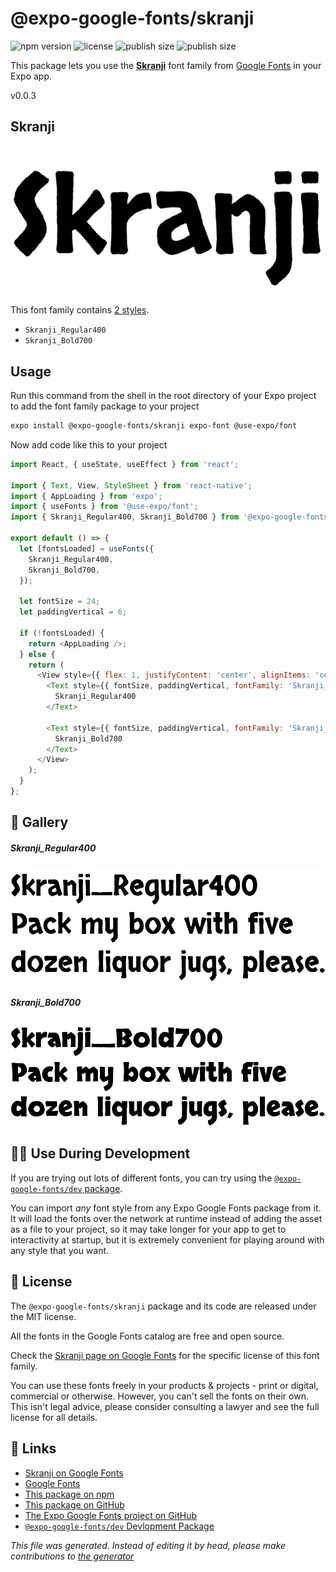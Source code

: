 # @expo-google-fonts/skranji

![npm version](https://flat.badgen.net/npm/v/@expo-google-fonts/skranji)
![license](https://flat.badgen.net/github/license/expo/google-fonts)
![publish size](https://flat.badgen.net/packagephobia/install/@expo-google-fonts/skranji)
![publish size](https://flat.badgen.net/packagephobia/publish/@expo-google-fonts/skranji)

This package lets you use the [**Skranji**](https://fonts.google.com/specimen/Skranji) font family from [Google Fonts](https://fonts.google.com/) in your Expo app.

v0.0.3

## Skranji

![Skranji](./font-family.png)

This font family contains [2 styles](#gallery).

- `Skranji_Regular400`
- `Skranji_Bold700`

## Usage

Run this command from the shell in the root directory of your Expo project to add the font family package to your project
```sh
expo install @expo-google-fonts/skranji expo-font @use-expo/font
```

Now add code like this to your project
```js
import React, { useState, useEffect } from 'react';

import { Text, View, StyleSheet } from 'react-native';
import { AppLoading } from 'expo';
import { useFonts } from '@use-expo/font';
import { Skranji_Regular400, Skranji_Bold700 } from '@expo-google-fonts/skranji';

export default () => {
  let [fontsLoaded] = useFonts({
    Skranji_Regular400,
    Skranji_Bold700,
  });

  let fontSize = 24;
  let paddingVertical = 6;

  if (!fontsLoaded) {
    return <AppLoading />;
  } else {
    return (
      <View style={{ flex: 1, justifyContent: 'center', alignItems: 'center' }}>
        <Text style={{ fontSize, paddingVertical, fontFamily: 'Skranji_Regular400' }}>
          Skranji_Regular400
        </Text>

        <Text style={{ fontSize, paddingVertical, fontFamily: 'Skranji_Bold700' }}>
          Skranji_Bold700
        </Text>
      </View>
    );
  }
};

```

## 🔡 Gallery

##### Skranji_Regular400
![Skranji_Regular400](./9ee2c9312ee6ae5db2fdf49b0a797da03bd5ae1df447d051b081612b3db1d2fd.ttf.png)

##### Skranji_Bold700
![Skranji_Bold700](./7dd8ded95fc8d9be6c80296a989eb3057929d548770081d17653c90dc11d8248.ttf.png)


## 👩‍💻 Use During Development

If you are trying out lots of different fonts, you can try using the [`@expo-google-fonts/dev` package](https://github.com/expo/google-fonts/tree/master/font-packages/dev#readme).

You can import *any* font style from any Expo Google Fonts package from it. It will load the fonts
over the network at runtime instead of adding the asset as a file to your project, so it may take longer
for your app to get to interactivity at startup, but it is extremely convenient
for playing around with any style that you want.

## 📖 License

The `@expo-google-fonts/skranji` package and its code are released under the MIT license.

All the fonts in the Google Fonts catalog are free and open source.

Check the [Skranji page on Google Fonts](https://fonts.google.com/specimen/Skranji) for the specific license of this font family.

You can use these fonts freely in your products & projects - print or digital, commercial or otherwise. However, you can't sell the fonts on their own. This isn't legal advice, please consider consulting a lawyer and see the full license for all details.

## 🔗 Links

- [Skranji on Google Fonts](https://fonts.google.com/specimen/Skranji)
- [Google Fonts](https://fonts.google.com/)
- [This package on npm](https://www.npmjs.com/package/@expo-google-fonts/skranji)
- [This package on GitHub](https://github.com/expo/google-fonts/tree/master/font-packages/skranji)
- [The Expo Google Fonts project on GitHub](https://github.com/expo/google-fonts)
- [`@expo-google-fonts/dev` Devlopment Package](https://github.com/expo/google-fonts/tree/master/font-packages/dev)


*This file was generated. Instead of editing it by head, please make contributions to [the generator](https://github.com/expo/google-fonts/tree/master/packages/generator)*
